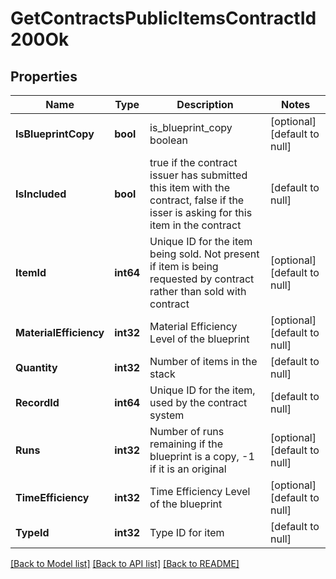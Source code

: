 # GetContractsPublicItemsContractId200Ok

## Properties
Name | Type | Description | Notes
------------ | ------------- | ------------- | -------------
**IsBlueprintCopy** | **bool** | is_blueprint_copy boolean | [optional] [default to null]
**IsIncluded** | **bool** | true if the contract issuer has submitted this item with the contract, false if the isser is asking for this item in the contract | [default to null]
**ItemId** | **int64** | Unique ID for the item being sold. Not present if item is being requested by contract rather than sold with contract | [optional] [default to null]
**MaterialEfficiency** | **int32** | Material Efficiency Level of the blueprint | [optional] [default to null]
**Quantity** | **int32** | Number of items in the stack | [default to null]
**RecordId** | **int64** | Unique ID for the item, used by the contract system | [default to null]
**Runs** | **int32** | Number of runs remaining if the blueprint is a copy, -1 if it is an original | [optional] [default to null]
**TimeEfficiency** | **int32** | Time Efficiency Level of the blueprint | [optional] [default to null]
**TypeId** | **int32** | Type ID for item | [default to null]

[[Back to Model list]](../README.md#documentation-for-models) [[Back to API list]](../README.md#documentation-for-api-endpoints) [[Back to README]](../README.md)


